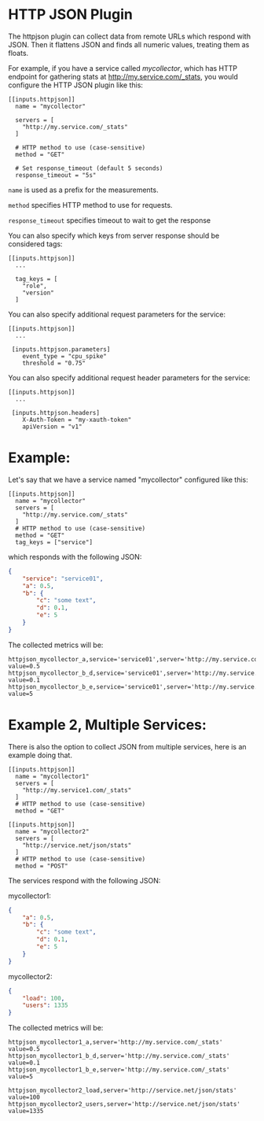 # HTTP JSON Plugin

The httpjson plugin can collect data from remote URLs which respond with JSON. Then it flattens JSON and finds all numeric values, treating them as floats.

For example, if you have a service called _mycollector_, which has HTTP endpoint for gathering stats at http://my.service.com/_stats, you would configure the HTTP JSON plugin like this:

```
[[inputs.httpjson]]
  name = "mycollector"

  servers = [
    "http://my.service.com/_stats"
  ]

  # HTTP method to use (case-sensitive)
  method = "GET"

  # Set response_timeout (default 5 seconds)
  response_timeout = "5s"
```

`name` is used as a prefix for the measurements.

`method` specifies HTTP method to use for requests.

`response_timeout` specifies timeout to wait to get the response

You can also specify which keys from server response should be considered tags:

```
[[inputs.httpjson]]
  ...

  tag_keys = [
    "role",
    "version"
  ]
```

You can also specify additional request parameters for the service:

```
[[inputs.httpjson]]
  ...

 [inputs.httpjson.parameters]
    event_type = "cpu_spike"
    threshold = "0.75"

```

You can also specify additional request header parameters for the service:

```
[[inputs.httpjson]]
  ...

 [inputs.httpjson.headers]
    X-Auth-Token = "my-xauth-token"
    apiVersion = "v1"
```

# Example:

Let's say that we have a service named "mycollector" configured like this:

```
[[inputs.httpjson]]
  name = "mycollector"
  servers = [
    "http://my.service.com/_stats"
  ]
  # HTTP method to use (case-sensitive)
  method = "GET"
  tag_keys = ["service"]
```

which responds with the following JSON:

```json
{
    "service": "service01",
    "a": 0.5,
    "b": {
        "c": "some text",
        "d": 0.1,
        "e": 5
    }
}
```

The collected metrics will be:
```
httpjson_mycollector_a,service='service01',server='http://my.service.com/_stats' value=0.5
httpjson_mycollector_b_d,service='service01',server='http://my.service.com/_stats' value=0.1
httpjson_mycollector_b_e,service='service01',server='http://my.service.com/_stats' value=5
```

# Example 2, Multiple Services:

There is also the option to collect JSON from multiple services, here is an example doing that.

```
[[inputs.httpjson]]
  name = "mycollector1"
  servers = [
    "http://my.service1.com/_stats"
  ]
  # HTTP method to use (case-sensitive)
  method = "GET"

[[inputs.httpjson]]
  name = "mycollector2"
  servers = [
    "http://service.net/json/stats"
  ]
  # HTTP method to use (case-sensitive)
  method = "POST"
```

The services respond with the following JSON:

mycollector1:
```json
{
    "a": 0.5,
    "b": {
        "c": "some text",
        "d": 0.1,
        "e": 5
    }
}
```

mycollector2:
```json
{
    "load": 100,
    "users": 1335
}
```

The collected metrics will be:

```
httpjson_mycollector1_a,server='http://my.service.com/_stats' value=0.5
httpjson_mycollector1_b_d,server='http://my.service.com/_stats' value=0.1
httpjson_mycollector1_b_e,server='http://my.service.com/_stats' value=5

httpjson_mycollector2_load,server='http://service.net/json/stats' value=100
httpjson_mycollector2_users,server='http://service.net/json/stats' value=1335
```
